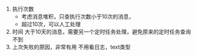 1. 执行次数
    - 考虑消息堆积，只查执行次数小于10次的消息，
    - 超过10次，可以人工处理
 2. 时间
   大于10天的消息，需要另一个定时任务处理，避免原来的定时任务查询不到
3.  上次失败的原因，非常有用
     不用看日志，text类型
